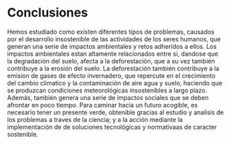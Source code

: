 # Conclusiones 
Hemos estudiado como existen diferentes tipos de problemas, causados por el desarrollo insostenible de las actividades de los seres humanos, que generan una serie de impactos ambientales y retos adheridos a ellos. Los impactos ambientales estan altamente relacionados entre si, dandose que la degradación del suelo, afecta a la deforestación, que a su vez también contribuye a la erosión del suelo. La deforestación también contribuye a la emision de gases de efecto invernadero, que repercute en el crecimiento del cambio climatico y la contaminación de aire agua y suelo, haciendo que se produzcan condiciones meteorológicas insostenibles a largo plazo. Además, también genera una serie de impactos sociales que se deben afrontar en poco tiempo. Para caminar hacia un futuro acogible, es necesario tener un presente verde, obtenible gracias al estudio y analisis de los problemas a traves de la ciencia; y a la acción mediante la implementación de de soluciones tecnológicas y normativaas de caracter sostenible.

